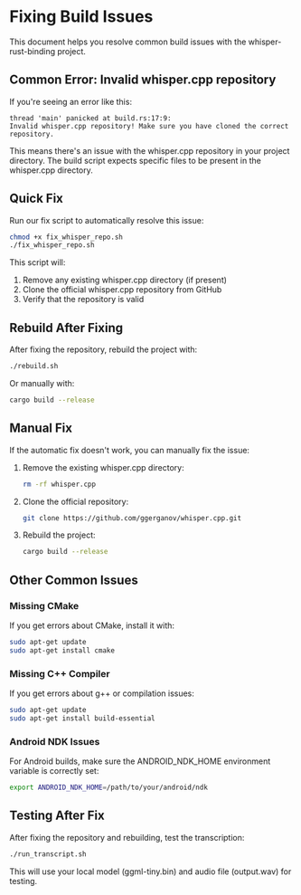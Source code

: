 # Fixing Build Issues

This document helps you resolve common build issues with the whisper-rust-binding project.

## Common Error: Invalid whisper.cpp repository

If you're seeing an error like this:

```
thread 'main' panicked at build.rs:17:9:
Invalid whisper.cpp repository! Make sure you have cloned the correct repository.
```

This means there's an issue with the whisper.cpp repository in your project directory. The build script expects specific files to be present in the whisper.cpp directory.

## Quick Fix

Run our fix script to automatically resolve this issue:

```bash
chmod +x fix_whisper_repo.sh
./fix_whisper_repo.sh
```

This script will:
1. Remove any existing whisper.cpp directory (if present)
2. Clone the official whisper.cpp repository from GitHub
3. Verify that the repository is valid

## Rebuild After Fixing

After fixing the repository, rebuild the project with:

```bash
./rebuild.sh
```

Or manually with:

```bash
cargo build --release
```

## Manual Fix

If the automatic fix doesn't work, you can manually fix the issue:

1. Remove the existing whisper.cpp directory:
   ```bash
   rm -rf whisper.cpp
   ```

2. Clone the official repository:
   ```bash
   git clone https://github.com/ggerganov/whisper.cpp.git
   ```

3. Rebuild the project:
   ```bash
   cargo build --release
   ```

## Other Common Issues

### Missing CMake

If you get errors about CMake, install it with:

```bash
sudo apt-get update
sudo apt-get install cmake
```

### Missing C++ Compiler

If you get errors about g++ or compilation issues:

```bash
sudo apt-get update
sudo apt-get install build-essential
```

### Android NDK Issues

For Android builds, make sure the ANDROID_NDK_HOME environment variable is correctly set:

```bash
export ANDROID_NDK_HOME=/path/to/your/android/ndk
```

## Testing After Fix

After fixing the repository and rebuilding, test the transcription:

```bash
./run_transcript.sh
```

This will use your local model (ggml-tiny.bin) and audio file (output.wav) for testing.

